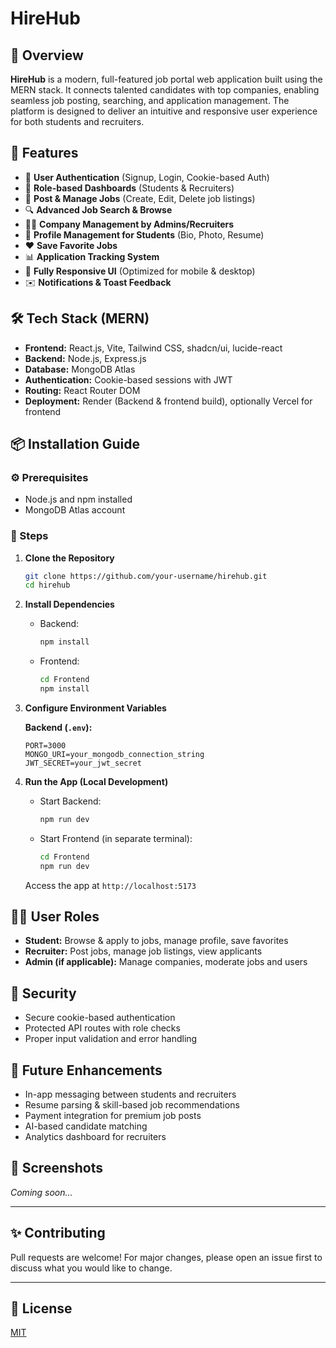 # HireHub

## 💼 Overview
**HireHub** is a modern, full-featured job portal web application built using the MERN stack. It connects talented candidates with top companies, enabling seamless job posting, searching, and application management. The platform is designed to deliver an intuitive and responsive user experience for both students and recruiters.

## 🚀 Features
- 🔐 **User Authentication** (Signup, Login, Cookie-based Auth)
- 📝 **Role-based Dashboards** (Students & Recruiters)
- 💼 **Post & Manage Jobs** (Create, Edit, Delete job listings)
- 🔍 **Advanced Job Search & Browse**
- 👨‍💼 **Company Management by Admins/Recruiters**
- 📄 **Profile Management for Students** (Bio, Photo, Resume)
- ❤️ **Save Favorite Jobs**
- 📊 **Application Tracking System**
- 📱 **Fully Responsive UI** (Optimized for mobile & desktop)
- ✉️ **Notifications & Toast Feedback**

## 🛠 Tech Stack (MERN)
- **Frontend:** React.js, Vite, Tailwind CSS, shadcn/ui, lucide-react
- **Backend:** Node.js, Express.js
- **Database:** MongoDB Atlas
- **Authentication:** Cookie-based sessions with JWT
- **Routing:** React Router DOM
- **Deployment:** Render (Backend & frontend build), optionally Vercel for frontend

## 📦 Installation Guide

### ⚙️ Prerequisites
- Node.js and npm installed
- MongoDB Atlas account

### 📁 Steps

1. **Clone the Repository**
   ```bash
   git clone https://github.com/your-username/hirehub.git
   cd hirehub
   ```

2. **Install Dependencies**
   - Backend:
     ```bash
     npm install
     ```
   - Frontend:
     ```bash
     cd Frontend
     npm install
     ```

3. **Configure Environment Variables**

   **Backend (`.env`):**
   ```env
   PORT=3000
   MONGO_URI=your_mongodb_connection_string
   JWT_SECRET=your_jwt_secret
   ```

4. **Run the App (Local Development)**
   - Start Backend:
     ```bash
     npm run dev
     ```
   - Start Frontend (in separate terminal):
     ```bash
     cd Frontend
     npm run dev
     ```

   Access the app at `http://localhost:5173`

## 👨‍💼 User Roles
- **Student:** Browse & apply to jobs, manage profile, save favorites
- **Recruiter:** Post jobs, manage job listings, view applicants
- **Admin (if applicable):** Manage companies, moderate jobs and users

## 🔐 Security
- Secure cookie-based authentication
- Protected API routes with role checks
- Proper input validation and error handling

## 🌟 Future Enhancements
- In-app messaging between students and recruiters
- Resume parsing & skill-based job recommendations
- Payment integration for premium job posts
- AI-based candidate matching
- Analytics dashboard for recruiters

## 📸 Screenshots
*Coming soon...*

---

## ✨ Contributing
Pull requests are welcome! For major changes, please open an issue first to discuss what you would like to change.

---

## 📄 License
[MIT](LICENSE)
